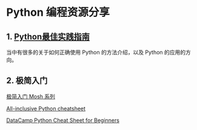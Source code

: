 # Python 编程资源分享

## 1. [Python最佳实践指南](https://pythonguidecn.readthedocs.io/zh/latest/)

当中有很多的关于如何正确使用 Python 的方法介绍，以及 Python 的应用的方向。

## 2. 极简入门

[极简入门 Mosh 系列](./Files/Python-Cheat-Sheet.pdf)

[All-inclusive Python cheatsheet](https://www.pythoncheatsheet.org/)

[DataCamp Python Cheat Sheet for Beginners](./Files/DataCamp/Python_Cheat_Sheet_for_Beginners.pdf)